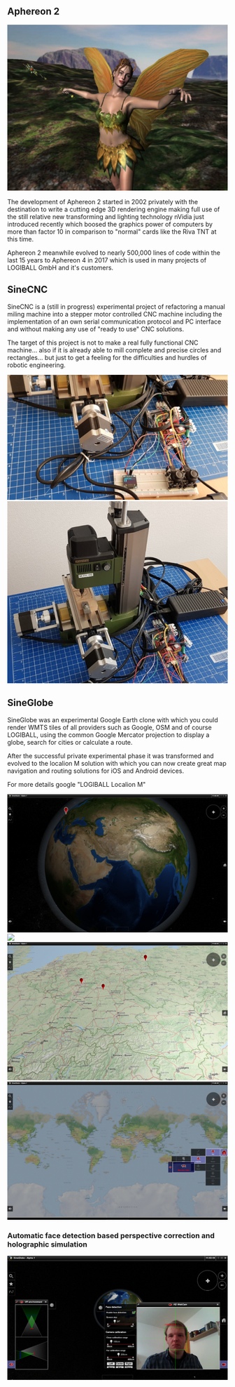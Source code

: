 ## Aphereon 2 ##
<img src="Aphereon2/Victoria.png">

The development of Aphereon 2 started in 2002 privately with the destination to write a cutting edge 3D rendering engine making full use of the still relative new transforming and lighting technology nVidia just introduced recently which boosed the graphics power of computers by more than factor 10 in comparison to "normal" cards like the Riva TNT at this time.

Aphereon 2 meanwhile evolved to nearly 500,000 lines of code within the last 15 years to Aphereon 4 in 2017 which is used in many projects of LOGIBALL GmbH and it's customers.

## SineCNC ##

SineCNC is a (still in progress) experimental project of refactoring a manual miling machine into a stepper motor controlled CNC machine including the implementation of an own serial communication protocol and PC interface and without making any use of "ready to use" CNC solutions.

The target of this project is not to make a real fully functional CNC machine... also if it is already able to mill complete and precise circles and rectangles... but just to get a feeling for the difficulties and hurdles of robotic engineering.

<img src="SineCNC/SineCNC_1.png">
<img src="SineCNC/SineCNC_2.png">

## SineGlobe ##

SineGlobe was an experimental Google Earth clone with which you could render WMTS tiles of all providers such as Google, OSM and of course LOGIBALL, using the common Google Mercator projection to display a globe, search for cities or calculate a route.

After the successful private experimental phase it was transformed and evolved to the localion M solution with which you can now create great map navigation and routing solutions for iOS and Android devices. 

For more details google "LOGIBALL Localion M"

<img src="SineGlobe/SineGlobe3.png">
<img src="SineGlobe/SineGlobe1.png">
<img src="SineGlobe/SineGlobe2.png">
<img src="SineGlobe/SineGlobe4.png">

### Automatic face detection based perspective correction and holographic simulation ###
<img src="SineGlobe/SineGlobe_FaceDetection.png">